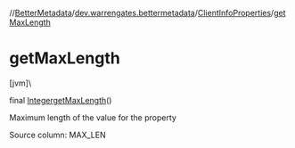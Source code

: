 //[BetterMetadata](../../../index.md)/[dev.warrengates.bettermetadata](../index.md)/[ClientInfoProperties](index.md)/[getMaxLength](get-max-length.md)

# getMaxLength

[jvm]\

final [Integer](https://docs.oracle.com/javase/8/docs/api/java/lang/Integer.html)[getMaxLength](get-max-length.md)()

Maximum length of the value for the property

Source column: MAX_LEN
